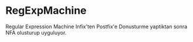 # RegExpMachine
Regular Expression Machine
Infix'ten Postfix'e Donusturme yaptiktan sonra
NFA olusturup uyguluyor.
